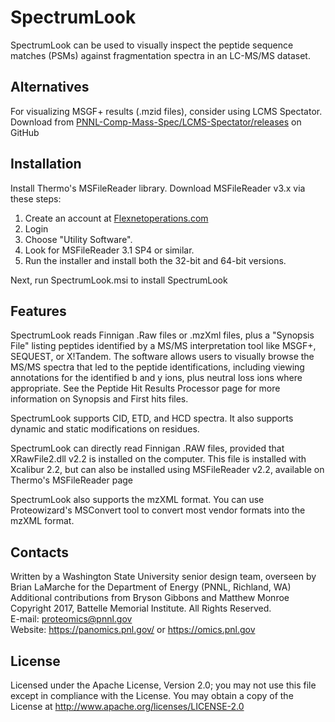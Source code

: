 # SpectrumLook

SpectrumLook can be used to visually inspect the peptide sequence 
matches (PSMs) against fragmentation spectra in an LC-MS/MS dataset.

## Alternatives

For visualizing MSGF+ results (.mzid files), consider using LCMS Spectator. \
Download from [PNNL-Comp-Mass-Spec/LCMS-Spectator/releases](https://github.com/PNNL-Comp-Mass-Spec/LCMS-Spectator/releases) on GitHub

## Installation

Install Thermo's MSFileReader library. Download MSFileReader v3.x via these steps:
1) Create an account at [Flexnetoperations.com](https://thermo.flexnetoperations.com/control/thmo/login)
2) Login 
3) Choose "Utility Software". 
4) Look for MSFileReader 3.1 SP4 or similar.
5) Run the installer and install both the 32-bit and 64-bit versions.

Next, run SpectrumLook.msi to install SpectrumLook

## Features

SpectrumLook reads Finnigan .Raw files or .mzXml files, plus a 
"Synopsis File" listing peptides identified by a MS/MS interpretation 
tool like MSGF+, SEQUEST, or X!Tandem. The software allows users to 
visually browse the MS/MS spectra that led to the peptide 
identifications, including viewing annotations for the identified b 
and y ions, plus neutral loss ions where appropriate. See the Peptide 
Hit Results Processor page for more information on Synopsis and First 
hits files.

SpectrumLook supports CID, ETD, and HCD spectra.  It also supports 
dynamic and static modifications on residues.

SpectrumLook can directly read Finnigan .RAW files, provided that 
XRawFile2.dll v2.2 is installed on the computer. This file is 
installed with Xcalibur 2.2, but can also be installed using 
MSFileReader v2.2, available on Thermo's MSFileReader page

SpectrumLook also supports the mzXML format. You can use 
Proteowizard's MSConvert tool to convert most vendor formats into the 
mzXML format.


## Contacts

Written by a Washington State University senior design team, overseen by Brian LaMarche for the Department of Energy (PNNL, Richland, WA) \
Additional contributions from Bryson Gibbons and Matthew Monroe \
Copyright 2017, Battelle Memorial Institute.  All Rights Reserved. \
E-mail: proteomics@pnnl.gov \
Website: https://panomics.pnl.gov/ or https://omics.pnl.gov

## License

Licensed under the Apache License, Version 2.0; you may not use this file except
in compliance with the License.  You may obtain a copy of the License at
http://www.apache.org/licenses/LICENSE-2.0
